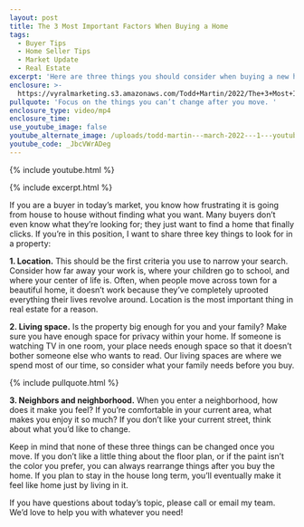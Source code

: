 ```yaml
---
layout: post
title: The 3 Most Important Factors When Buying a Home
tags:
  - Buyer Tips
  - Home Seller Tips
  - Market Update
  - Real Estate
excerpt: 'Here are three things you should consider when buying a new home. '
enclosure: >-
  https://vyralmarketing.s3.amazonaws.com/Todd+Martin/2022/The+3+Most+Important+Factors+When+Buying+a+Home.mp4
pullquote: 'Focus on the things you can’t change after you move. '
enclosure_type: video/mp4
enclosure_time:
use_youtube_image: false
youtube_alternate_image: /uploads/todd-martin---march-2022---1---youtube.jpg
youtube_code: _JbcVWrADeg
---
```

{% include youtube.html %}

{% include excerpt.html %}

If you are a buyer in today’s market, you know how frustrating it is going from house to house without finding what you want. Many buyers don’t even know what they’re looking for; they just want to find a home that finally clicks. If you’re in this position, I want to share three key things to look for in a property:

**1\. Location.** This should be the first criteria you use to narrow your search. Consider how far away your work is, where your children go to school, and where your center of life is. Often, when people move across town for a beautiful home, it doesn’t work because they’ve completely uprooted everything their lives revolve around. Location is the most important thing in real estate for a reason.

**2\. Living space.** Is the property big enough for you and your family? Make sure you have enough space for privacy within your home. If someone is watching TV in one room, your place needs enough space so that it doesn’t bother someone else who wants to read. Our living spaces are where we spend most of our time, so consider what your family needs before you buy.

{% include pullquote.html %}

**3\. Neighbors and neighborhood.** When you enter a neighborhood, how does it make you feel? If you’re comfortable in your current area, what makes you enjoy it so much? If you don’t like your current street, think about what you’d like to change.&nbsp;

Keep in mind that none of these three things can be changed once you move. If you don’t like a little thing about the floor plan, or if the paint isn’t the color you prefer, you can always rearrange things after you buy the home. If you plan to stay in the house long term, you’ll eventually make it feel like home just by living in it.&nbsp;

If you have questions about today’s topic, please call or email my team. We’d love to help you with whatever you need\!
